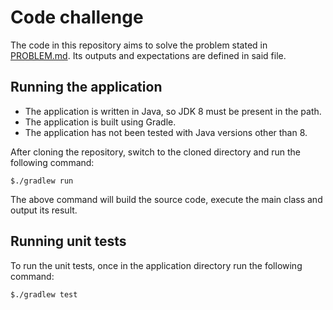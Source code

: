 # Code challenge

The code in this repository aims to solve the problem stated in [PROBLEM.md](https://raw.githubusercontent.com/marcelotmelo/trains/master/src/main/resources/PROBLEM.md).
Its outputs and expectations are defined in said file.

## Running the application

- The application is written in Java, so JDK 8 must be present in the path. 
- The application is built using Gradle.
- The application has not been tested with Java versions other than 8.

After cloning the repository, switch to the cloned directory and run the following command:

```
$./gradlew run
```

The above command will build the source code, execute the main class and output its result.

## Running unit tests

To run the unit tests, once in the application directory run the following command:
```
$./gradlew test
```
